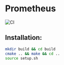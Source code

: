 
# Prometheus 

![CI](https://github.com/jodafons/prometheus/workflows/CI/badge.svg)


## Installation:

```bash
mkdir build && cd build
cmake .. && make && cd ..
source setup.sh
```


